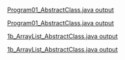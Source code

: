[Program01_AbstractClass.java output](https://github.com/rashmitha006/Java-Programs-With-Outputs/blob/main/program1.png)

[Program01_AbstractClass.java output](https://github.com/rashmitha006/Java-Programs-With-Outputs/blob/main/program1(2).png)

[1b_ArrayList_AbstractClass.java output](https://github.com/rashmitha006/Java-Programs-With-Outputs/blob/main/1ba.png) 

[1b_ArrayList_AbstractClass.java output](https://github.com/rashmitha006/Java-Programs-With-Outputs/blob/main/1bb.png)

